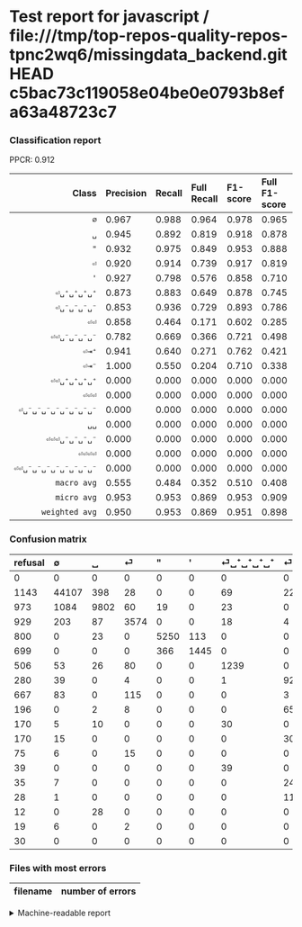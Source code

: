 # Test report for javascript / file:///tmp/top-repos-quality-repos-tpnc2wq6/missingdata_backend.git HEAD c5bac73c119058e04be0e0793b8efa63a48723c7

### Classification report

PPCR: 0.912

| Class | Precision | Recall | Full Recall | F1-score | Full F1-score | Support | Full Support | PPCR |
|------:|:----------|:-------|:------------|:---------|:---------|:--------|:-------------|:-----|
| `∅` | 0.967| 0.988| 0.964| 0.978| 0.965| 44626| 45769| 0.975 |
| `␣` | 0.945| 0.892| 0.819| 0.918| 0.878| 10988| 11961| 0.919 |
| `"` | 0.932| 0.975| 0.849| 0.953| 0.888| 5386| 6186| 0.871 |
| `⏎` | 0.920| 0.914| 0.739| 0.917| 0.819| 3909| 4838| 0.808 |
| `'` | 0.927| 0.798| 0.576| 0.858| 0.710| 1811| 2510| 0.722 |
| `⏎␣⁺␣⁺␣⁺␣⁺` | 0.873| 0.883| 0.649| 0.878| 0.745| 1403| 1909| 0.735 |
| `⏎␣⁻␣⁻␣⁻␣⁻` | 0.853| 0.936| 0.729| 0.893| 0.786| 986| 1266| 0.779 |
| `⏎⏎` | 0.858| 0.464| 0.171| 0.602| 0.285| 390| 1057| 0.369 |
| `⏎⏎␣⁻␣⁻␣⁻␣⁻` | 0.782| 0.669| 0.366| 0.721| 0.498| 236| 432| 0.546 |
| `⏎⇥⁺` | 0.941| 0.640| 0.271| 0.762| 0.421| 125| 295| 0.424 |
| `⏎⇥⁻` | 1.000| 0.550| 0.204| 0.710| 0.338| 100| 270| 0.370 |
| `⏎⏎␣⁺␣⁺␣⁺␣⁺` | 0.000| 0.000| 0.000| 0.000| 0.000| 40| 79| 0.506 |
| `⏎⏎⏎` | 0.000| 0.000| 0.000| 0.000| 0.000| 33| 108| 0.306 |
| `⏎␣⁻␣⁻␣⁻␣⁻␣⁻␣⁻␣⁻␣⁻` | 0.000| 0.000| 0.000| 0.000| 0.000| 32| 67| 0.478 |
| `␣␣` | 0.000| 0.000| 0.000| 0.000| 0.000| 28| 40| 0.700 |
| `⏎⏎⏎␣⁻␣⁻␣⁻␣⁻` | 0.000| 0.000| 0.000| 0.000| 0.000| 14| 42| 0.333 |
| `⏎⏎⏎⏎` | 0.000| 0.000| 0.000| 0.000| 0.000| 10| 29| 0.345 |
| `⏎⏎␣⁻␣⁻␣⁻␣⁻␣⁻␣⁻␣⁻␣⁻` | 0.000| 0.000| 0.000| 0.000| 0.000| 1| 31| 0.032 |
| `macro avg` | 0.555| 0.484| 0.352| 0.510| 0.408| 70118| 76889| 0.912 |
| `micro avg` | 0.953| 0.953| 0.869| 0.953| 0.909| 70118| 76889| 0.912 |
| `weighted avg` | 0.950| 0.953| 0.869| 0.951| 0.898| 70118| 76889| 0.912 |

### Confusion matrix

|refusal|  ∅| ␣| ⏎| "| '| ⏎␣⁺␣⁺␣⁺␣⁺| ⏎␣⁻␣⁻␣⁻␣⁻| ⏎⏎| ⏎⏎␣⁻␣⁻␣⁻␣⁻| ⏎⇥⁺| ⏎⇥⁻| ⏎⏎⏎| ⏎⏎␣⁺␣⁺␣⁺␣⁺| ⏎␣⁻␣⁻␣⁻␣⁻␣⁻␣⁻␣⁻␣⁻| ⏎⏎⏎␣⁻␣⁻␣⁻␣⁻| ␣␣| ⏎⏎⏎⏎| ⏎⏎␣⁻␣⁻␣⁻␣⁻␣⁻␣⁻␣⁻␣⁻| 
|:---|:---|:---|:---|:---|:---|:---|:---|:---|:---|:---|:---|:---|:---|:---|:---|:---|:---|:---|
|0 |0 |0 |0 |0 |0 |0 |0 |0 |0 |0 |0 |0 |0 |0 |0 |0 |0 |0 |
|1143 |44107 |398 |28 |0 |0 |69 |22 |2 |0 |0 |0 |0 |0 |0 |0 |0 |0 |0 |
|973 |1084 |9802 |60 |19 |0 |23 |0 |0 |0 |0 |0 |0 |0 |0 |0 |0 |0 |0 |
|929 |203 |87 |3574 |0 |0 |18 |4 |10 |13 |0 |0 |0 |0 |0 |0 |0 |0 |0 |
|800 |0 |23 |0 |5250 |113 |0 |0 |0 |0 |0 |0 |0 |0 |0 |0 |0 |0 |0 |
|699 |0 |0 |0 |366 |1445 |0 |0 |0 |0 |0 |0 |0 |0 |0 |0 |0 |0 |0 |
|506 |53 |26 |80 |0 |0 |1239 |0 |0 |0 |5 |0 |0 |0 |0 |0 |0 |0 |0 |
|280 |39 |0 |4 |0 |0 |1 |923 |3 |16 |0 |0 |0 |0 |0 |0 |0 |0 |0 |
|667 |83 |0 |115 |0 |0 |0 |3 |181 |8 |0 |0 |0 |0 |0 |0 |0 |0 |0 |
|196 |0 |2 |8 |0 |0 |0 |65 |3 |158 |0 |0 |0 |0 |0 |0 |0 |0 |0 |
|170 |5 |10 |0 |0 |0 |30 |0 |0 |0 |80 |0 |0 |0 |0 |0 |0 |0 |0 |
|170 |15 |0 |0 |0 |0 |0 |30 |0 |0 |0 |55 |0 |0 |0 |0 |0 |0 |0 |
|75 |6 |0 |15 |0 |0 |0 |0 |9 |3 |0 |0 |0 |0 |0 |0 |0 |0 |0 |
|39 |0 |0 |0 |0 |0 |39 |0 |1 |0 |0 |0 |0 |0 |0 |0 |0 |0 |0 |
|35 |7 |0 |0 |0 |0 |0 |24 |0 |1 |0 |0 |0 |0 |0 |0 |0 |0 |0 |
|28 |1 |0 |0 |0 |0 |0 |11 |0 |2 |0 |0 |0 |0 |0 |0 |0 |0 |0 |
|12 |0 |28 |0 |0 |0 |0 |0 |0 |0 |0 |0 |0 |0 |0 |0 |0 |0 |0 |
|19 |6 |0 |2 |0 |0 |0 |0 |2 |0 |0 |0 |0 |0 |0 |0 |0 |0 |0 |
|30 |0 |0 |0 |0 |0 |0 |0 |0 |1 |0 |0 |0 |0 |0 |0 |0 |0 |0 |

### Files with most errors

| filename | number of errors|
|:----:|:-----|

<details>
    <summary>Machine-readable report</summary>
```json
{
  "cl_report": {"\"": {"f1-score": 0.9527266128300517, "precision": 0.9316770186335404, "recall": 0.9747493501670998, "support": 5386}, "\u0027": {"f1-score": 0.8578213119620065, "precision": 0.9274711168164314, "recall": 0.7979017117614577, "support": 1811}, "macro avg": {"f1-score": 0.5104939283452707, "precision": 0.5554434701312926, "recall": 0.4838995925343561, "support": 70118}, "micro avg": {"f1-score": 0.9528794318149405, "precision": 0.9528794318149405, "recall": 0.9528794318149405, "support": 70118}, "weighted avg": {"f1-score": 0.9507152510468949, "precision": 0.9502875168202081, "recall": 0.9528794318149405, "support": 70118}, "\u2205": {"f1-score": 0.9776029256940212, "precision": 0.9670679032647065, "recall": 0.9883700085152154, "support": 44626}, "\u23ce": {"f1-score": 0.9169980756895447, "precision": 0.9197117858980958, "recall": 0.9143003325658736, "support": 3909}, "\u23ce\u21e5\u207a": {"f1-score": 0.7619047619047621, "precision": 0.9411764705882353, "recall": 0.64, "support": 125}, "\u23ce\u21e5\u207b": {"f1-score": 0.7096774193548387, "precision": 1.0, "recall": 0.55, "support": 100}, "\u23ce\u23ce": {"f1-score": 0.6023294509151415, "precision": 0.8578199052132701, "recall": 0.4641025641025641, "support": 390}, "\u23ce\u23ce\u23ce": {"f1-score": 0.0, "precision": 0.0, "recall": 0.0, "support": 33}, "\u23ce\u23ce\u23ce\u23ce": {"f1-score": 0.0, "precision": 0.0, "recall": 0.0, "support": 10}, "\u23ce\u23ce\u23ce\u2423\u207b\u2423\u207b\u2423\u207b\u2423\u207b": {"f1-score": 0.0, "precision": 0.0, "recall": 0.0, "support": 14}, "\u23ce\u23ce\u2423\u207a\u2423\u207a\u2423\u207a\u2423\u207a": {"f1-score": 0.0, "precision": 0.0, "recall": 0.0, "support": 40}, "\u23ce\u23ce\u2423\u207b\u2423\u207b\u2423\u207b\u2423\u207b": {"f1-score": 0.7214611872146119, "precision": 0.7821782178217822, "recall": 0.6694915254237288, "support": 236}, "\u23ce\u23ce\u2423\u207b\u2423\u207b\u2423\u207b\u2423\u207b\u2423\u207b\u2423\u207b\u2423\u207b\u2423\u207b": {"f1-score": 0.0, "precision": 0.0, "recall": 0.0, "support": 1}, "\u23ce\u2423\u207a\u2423\u207a\u2423\u207a\u2423\u207a": {"f1-score": 0.8781006378454996, "precision": 0.8731501057082452, "recall": 0.8831076265146115, "support": 1403}, "\u23ce\u2423\u207b\u2423\u207b\u2423\u207b\u2423\u207b": {"f1-score": 0.8926499032882013, "precision": 0.8530499075785583, "recall": 0.936105476673428, "support": 986}, "\u23ce\u2423\u207b\u2423\u207b\u2423\u207b\u2423\u207b\u2423\u207b\u2423\u207b\u2423\u207b\u2423\u207b": {"f1-score": 0.0, "precision": 0.0, "recall": 0.0, "support": 32}, "\u2423": {"f1-score": 0.9176184235161956, "precision": 0.944680030840401, "recall": 0.8920640698944303, "support": 10988}, "\u2423\u2423": {"f1-score": 0.0, "precision": 0.0, "recall": 0.0, "support": 28}},
  "cl_report_full": {"\"": {"f1-score": 0.8882497250655612, "precision": 0.9316770186335404, "recall": 0.8486905916585838, "support": 6186}, "\u0027": {"f1-score": 0.7104228121927239, "precision": 0.9274711168164314, "recall": 0.5756972111553785, "support": 2510}, "macro avg": {"f1-score": 0.40751451229698304, "precision": 0.5554434701312926, "recall": 0.35201532251484297, "support": 76889}, "micro avg": {"f1-score": 0.9089907283326645, "precision": 0.9528794318149405, "recall": 0.8689669523598954, "support": 76889}, "weighted avg": {"f1-score": 0.8983480118173505, "precision": 0.9447513857324216, "recall": 0.8689669523598954, "support": 76889}, "\u2205": {"f1-score": 0.9653745978244216, "precision": 0.9670679032647065, "recall": 0.9636872118682951, "support": 45769}, "\u23ce": {"f1-score": 0.8193489225126089, "precision": 0.9197117858980958, "recall": 0.7387350144687888, "support": 4838}, "\u23ce\u21e5\u207a": {"f1-score": 0.42105263157894735, "precision": 0.9411764705882353, "recall": 0.2711864406779661, "support": 295}, "\u23ce\u21e5\u207b": {"f1-score": 0.3384615384615384, "precision": 1.0, "recall": 0.2037037037037037, "support": 270}, "\u23ce\u23ce": {"f1-score": 0.2854889589905363, "precision": 0.8578199052132701, "recall": 0.17123935666982024, "support": 1057}, "\u23ce\u23ce\u23ce": {"f1-score": 0.0, "precision": 0.0, "recall": 0.0, "support": 108}, "\u23ce\u23ce\u23ce\u23ce": {"f1-score": 0.0, "precision": 0.0, "recall": 0.0, "support": 29}, "\u23ce\u23ce\u23ce\u2423\u207b\u2423\u207b\u2423\u207b\u2423\u207b": {"f1-score": 0.0, "precision": 0.0, "recall": 0.0, "support": 42}, "\u23ce\u23ce\u2423\u207a\u2423\u207a\u2423\u207a\u2423\u207a": {"f1-score": 0.0, "precision": 0.0, "recall": 0.0, "support": 79}, "\u23ce\u23ce\u2423\u207b\u2423\u207b\u2423\u207b\u2423\u207b": {"f1-score": 0.498422712933754, "precision": 0.7821782178217822, "recall": 0.36574074074074076, "support": 432}, "\u23ce\u23ce\u2423\u207b\u2423\u207b\u2423\u207b\u2423\u207b\u2423\u207b\u2423\u207b\u2423\u207b\u2423\u207b": {"f1-score": 0.0, "precision": 0.0, "recall": 0.0, "support": 31}, "\u23ce\u2423\u207a\u2423\u207a\u2423\u207a\u2423\u207a": {"f1-score": 0.7445913461538463, "precision": 0.8731501057082452, "recall": 0.6490309062336301, "support": 1909}, "\u23ce\u2423\u207b\u2423\u207b\u2423\u207b\u2423\u207b": {"f1-score": 0.7862010221465077, "precision": 0.8530499075785583, "recall": 0.7290679304897314, "support": 1266}, "\u23ce\u2423\u207b\u2423\u207b\u2423\u207b\u2423\u207b\u2423\u207b\u2423\u207b\u2423\u207b\u2423\u207b": {"f1-score": 0.0, "precision": 0.0, "recall": 0.0, "support": 67}, "\u2423": {"f1-score": 0.8776469534852488, "precision": 0.944680030840401, "recall": 0.8194966976005351, "support": 11961}, "\u2423\u2423": {"f1-score": 0.0, "precision": 0.0, "recall": 0.0, "support": 40}},
  "ppcr": 0.9119379885289183
}
```
</details>
